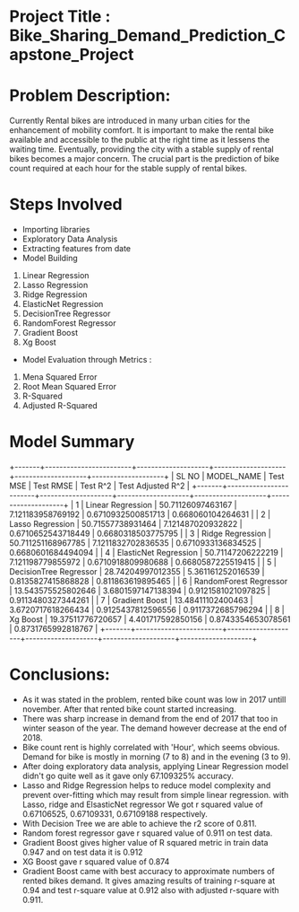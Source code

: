 # Project Title : Bike_Sharing_Demand_Prediction_Capstone_Project

# Problem Description:
Currently Rental bikes are introduced in many urban cities for the enhancement of mobility comfort. It is important to make the rental bike available and accessible to the public at the right time as it lessens the waiting time. Eventually, providing the city with a stable supply of rental bikes becomes a major concern. The crucial part is the prediction of bike count required at each hour for the stable supply of rental bikes.

# Steps Involved
* Importing libraries
* Exploratory Data Analysis
* Extracting features from date
* Model Building
1. Linear Regression
2. Lasso Regression
3. Ridge Regression
4. ElasticNet Regression
5. DecisionTree Regressor
6. RandomForest Regressor
7. Gradient Boost
8. Xg Boost
* Model Evaluation through Metrics :
1. Mena Squared Error
2. Root Mean Squared Error
3. R-Squared
4. Adjusted R-Squared
 
# Model Summary
+-------+------------------------+--------------------+--------------------+--------------------+--------------------+
| SL NO |       MODEL_NAME       |      Test MSE      |     Test RMSE      |      Test R^2      | Test Adjusted R^2  |
+-------+------------------------+--------------------+--------------------+--------------------+--------------------+
|   1   |   Linear Regression    | 50.71126097463167  | 7.121183958769192  | 0.6710932500851713 | 0.668060104264631  |
|   2   |    Lasso Regression    | 50.71557738931464  | 7.121487020932822  | 0.6710652543718449 | 0.6680318503775795 |
|   3   |    Ridge Regression    | 50.711251168967785 | 7.1211832702836535 | 0.6710933136834525 | 0.6680601684494094 |
|   4   | ElasticNet Regression  | 50.71147206222219  | 7.121198779855972  | 0.6710918809980688 | 0.6680587225519415 |
|   5   | DecisionTree Regressor | 28.74204997012355  | 5.361161252016539  | 0.8135827415868828 | 0.811863619895465  |
|   6   | RandomForest Regressor | 13.543575525802646 | 3.6801597147138394 | 0.9121581021097825 | 0.9113480327344261 |
|   7   |     Gradient Boost     | 13.48411102400463  | 3.6720717618266434 | 0.9125437812596556 | 0.9117372685796294 |
|   8   |        Xg Boost        | 19.37511776720657  | 4.401717592850156  | 0.8743354653078561 | 0.8731765992818767 |
+-------+------------------------+--------------------+--------------------+--------------------+--------------------+

# Conclusions:

* As it was stated in the problem, rented bike count was low in 2017 untill november. After that rented bike count started increasing.
* There was sharp increase in demand from the end of 2017 that too in winter season of the year. The demand however decrease at the end of 2018.
* Bike count rent is highly correlated with 'Hour', which seems obvious. Demand for bike is mostly in morning (7 to 8) and in the evening (3 to 9).
* After doing exploratory data analysis, applying Linear Regression model didn't go quite well as it gave only 67.109325% accuracy.
* Lasso and Ridge Regression helps to reduce model complexity and prevent over-fitting which may result from simple linear regression. with Lasso, ridge and ElsasticNet regressor We got r squared value of 0.67106525, 0.67109331, 0.67109188 respectively.
* With Decision Tree we are able to achieve the r2 score of 0.811.
* Random forest regressor gave r squared value of 0.911 on test data.
* Gradient Boost gives higher value of R squared metric in train data 0.947 and on test data it is 0.912
* XG Boost gave r squared value of 0.874
* Gradient Boost came with best accuracy to approximate numbers of rented bikes demand. It gives amazing results of training r-square at 0.94 and test r-square value at 0.912 also with adjusted r-square with 0.911.

